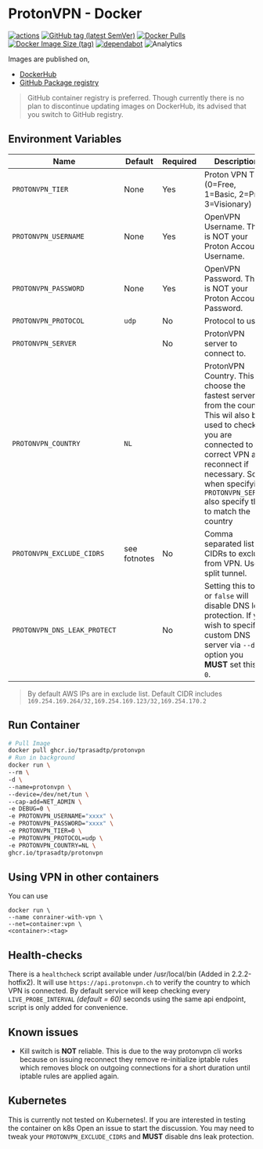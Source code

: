 # ProtonVPN - Docker

[![actions](https://github.com/tprasadtp/protonvpn-docker/workflows/build/badge.svg)](https://github.com/tprasadtp/protonvpn-docker/actions?workflow=build)
[![GitHub tag (latest SemVer)](https://img.shields.io/github/v/tag/tprasadtp/protonvpn-docker?label=version&logo=github&sort=semver)](https://github.com/tprasadtp/protonvpn-docker/releases/latest)
[![Docker Pulls](https://img.shields.io/docker/pulls/tprasadtp/protonvpn?color=0db7ed&label=hub.docker.com&logo=docker&logoColor=0db7ed)](https://hub.docker.com/r/tprasadtp/protonvpn)
[![Docker Image Size (tag)](https://img.shields.io/docker/image-size/tprasadtp/protonvpn/latest?color=0db7ed&logo=docker&logoColor=0db7ed)](https://hub.docker.com/r/tprasadtp/protonvpn)
[![dependabot](https://api.dependabot.com/badges/status?host=github&repo=tprasadtp/protonvpn-docker)](https://app.dependabot.com)
![Analytics](https://ga-beacon.prasadt.com/UA-101760811-3/github/protonvpn-docker?pink&useReferer)

Images are published on,

- [DockerHub](https://hub.docker.com/r/tprasadtp/protonvpn-docker/tags)
- [GitHub Package registry](https://github.com/users/tprasadtp/packages/container/package/docker-socket-proxy)

> GitHub container registry is preferred. Though currently there is no plan to discontinue updating images on DockerHub, its advised that you switch to GitHub registry.

## Environment Variables

| Name | Default | Required | Description
|------|---------|----------|-------------
| `PROTONVPN_TIER`          | None   | Yes | Proton VPN Tier (0=Free, 1=Basic, 2=Pro, 3=Visionary)
| `PROTONVPN_USERNAME`      | None   | Yes | OpenVPN Username. This is NOT your Proton Account Username.
| `PROTONVPN_PASSWORD`      | None   | Yes | OpenVPN Password. This is NOT your Proton Account Password.
| `PROTONVPN_PROTOCOL`      | `udp`  | No  | Protocol to use
| `PROTONVPN_SERVER`        |        | No  | ProtonVPN server to connect to.
| `PROTONVPN_COUNTRY`       | `NL`   |     | ProtonVPN Country. This will choose the fastest server from the country. This wil also be used to check if you are connected to the correct VPN and reconnect if necessary. So when specifying `PROTONVPN_SERVER` also specify this to match the country
| `PROTONVPN_EXCLUDE_CIDRS` | see fotnotes | No | Comma separated list of CIDRs to exclude from VPN. Uses split tunnel.
| `PROTONVPN_DNS_LEAK_PROTECT` |     | No  | Setting this to `0` or `false` will disable DNS leak protection. If you wish to specify custom DNS server via `--dns` option you **MUST** set this to `0`.

> By default AWS IPs are in exclude list. Default CIDR includes `169.254.169.264/32,169.254.169.123/32,169.254.170.2`

## Run Container

```bash
# Pull Image
docker pull ghcr.io/tprasadtp/protonvpn
# Run in background
docker run \
--rm \
-d \
--name=protonvpn \
--device=/dev/net/tun \
--cap-add=NET_ADMIN \
-e DEBUG=0 \
-e PROTONVPN_USERNAME="xxxx" \
-e PROTONVPN_PASSWORD="xxxx" \
-e PROTONVPN_TIER=0 \
-e PROTONVPN_PROTOCOL=udp \
-e PROTONVPN_COUNTRY=NL \
ghcr.io/tprasadtp/protonvpn
```

## Using VPN in other containers

You can use

```console
docker run \
--name conrainer-with-vpn \
--net=container:vpn \
<container>:<tag>
```

## Health-checks

There is a `healthcheck` script available under /usr/local/bin (Added in 2.2.2-hotfix2). It will use `https://api.protonvpn.ch` to verify the country to which VPN is connected. By default service will keep checking every `LIVE_PROBE_INTERVAL` _(default = 60)_ seconds using the same api endpoint, script is only added for convenience.

## Known issues

- Kill switch is **NOT** reliable. This is due to the way protonvpn cli works because on issuing reconnect they remove
re-initialize iptable rules which removes block on outgoing connections for a short duration until iptable rules are applied again.

## Kubernetes

This is currently not tested on Kubernetes!. If you are interested in testing the container on k8s
Open an issue to start the discussion. You may need to tweak your `PROTONVPN_EXCLUDE_CIDRS` and **MUST** disable dns leak protection.
